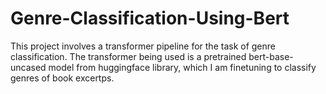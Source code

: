 # Genre-Classification-Using-Bert
This project involves a transformer pipeline for the task of genre classification. The transformer being used is a pretrained bert-base-uncased
model from huggingface library, which I am finetuning to classify genres of book excertps.
